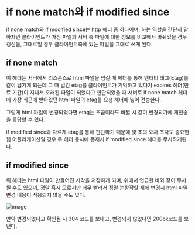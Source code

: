 # if none match와 if modified since



if none match와 if modified since는 http 헤더 중 하나이며, 하는 역할을 간단히 말하자면 클라이언트가 가진 파일과 서버 측 파일에 대한 정보를 비교해서 바뀌었을 경우 갱신을, 그대로일 경우 클라이언트측에 있는 파일을 그대로 쓰게 된다.




## if none match 

 이 헤더는 서버에서 리스폰스로 html 파일을 넘길 때 헤더를 통해 엔터티 태그(Etag)를 같이 넘기게 되는데 그 때 넘긴 etag를 클라이언트가 기억하고 있다가 expires 헤더(만료 기간)이 지나서 오래된 파일이 되었다고 판단되었을 때 서버로 if none match 헤더에 가장 최근에 받아왔던 html 파일의 etag를 요청 헤더에 넣어 전송한다. 



그렇게 html 파일이 변경되었다면 etag는 조금이라도 바뀔 시 같이 변경되기에 재전송을 응답할 수 있다.



if modified since와 다르게 etag를 통해 판단하기 때문에 몇 초의 오차 조차도 중요한 웹 어플리케이션일 경우 두 헤더 동시에 존재시 if modified since 헤더를 무시하게된다.





## if modified since

 위 헤더는 html 파일이 만들어진 시각을 저장하게 되며, 위에서 언급한 바와 같이 무시될 수도 있으며, 정말 혹시 모르지만 너무 빨라서 정말 눈깜작할 새에 변경시 html 파일 변경 내용이 적용되지 않을 수도 있다.





![image](https://user-images.githubusercontent.com/59428479/127323167-9b3df509-d11b-485f-be9d-bae8550ce96f.png)

만약 변경되었다고 확인될 시 304 코드를 보내고, 변경되지 않았다면 200ok코드를 보낸다.

